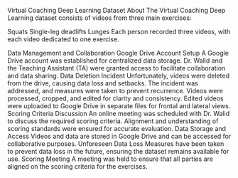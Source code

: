 Virtual Coaching Deep Learning Dataset
About
The Virtual Coaching Deep Learning dataset consists of videos from three main exercises:

Squats
Single-leg deadlifts
Lunges
Each person recorded three videos, with each video dedicated to one exercise.

Data Management and Collaboration
Google Drive Account Setup
A Google Drive account was established for centralized data storage.
Dr. Walid and the Teaching Assistant (TA) were granted access to facilitate collaboration and data sharing.
Data Deletion Incident
Unfortunately, videos were deleted from the drive, causing data loss and setbacks.
The incident was addressed, and measures were taken to prevent recurrence.
Videos were processed, cropped, and edited for clarity and consistency.
Edited videos were uploaded to Google Drive in separate files for frontal and lateral views.
Scoring Criteria
Discussion
An online meeting was scheduled with Dr. Walid to discuss the required scoring criteria.
Alignment and understanding of scoring standards were ensured for accurate evaluation.
Data Storage and Access
Videos and data are stored in Google Drive and can be accessed for collaborative purposes.
Unforeseen Data Loss
Measures have been taken to prevent data loss in the future, ensuring the dataset remains available for use.
Scoring Meeting
A meeting was held to ensure that all parties are aligned on the scoring criteria for the exercises.
